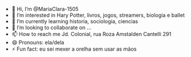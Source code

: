 - 👋 Hi, I’m @MariaClara-1505
- 👀 I’m interested in Hary Potter, livros, jogos, streamers, biologia e ballet
- 🌱 I’m currently learning historia, sociologia, ciencias
- 💞️ I’m looking to collaborate on ...
- 📫 How to reach me Jd. Colonial, rua Roza Amstalden Cantelli 291
- 😄 Pronouns: ela/dela 
- ⚡ Fun fact: eu sei mexer a orelha sem usar as mãos

<!---
MariaClara-1505/MariaClara-1505 is a ✨ special ✨ repository because its `README.md` (this file) appears on your GitHub profile.
You can click the Preview link to take a look at your changes.
--->
